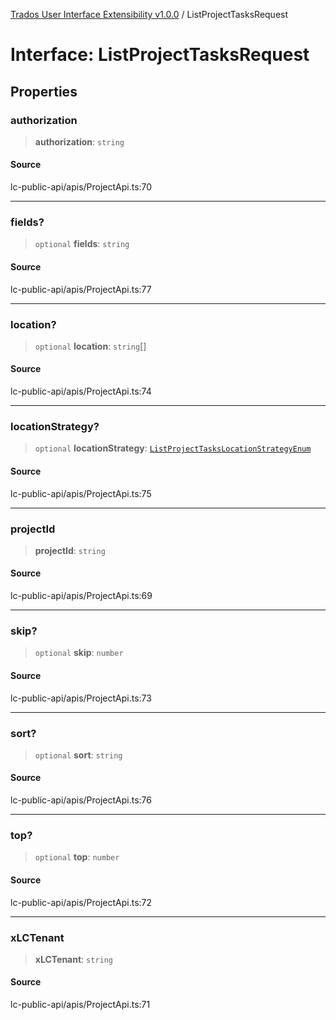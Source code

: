 [Trados User Interface Extensibility v1.0.0](../wiki/globals) / ListProjectTasksRequest

# Interface: ListProjectTasksRequest

## Properties

### authorization

> **authorization**: `string`

#### Source

lc-public-api/apis/ProjectApi.ts:70

***

### fields?

> `optional` **fields**: `string`

#### Source

lc-public-api/apis/ProjectApi.ts:77

***

### location?

> `optional` **location**: `string`[]

#### Source

lc-public-api/apis/ProjectApi.ts:74

***

### locationStrategy?

> `optional` **locationStrategy**: [`ListProjectTasksLocationStrategyEnum`](../wiki/Type.ListProjectTasksLocationStrategyEnum)

#### Source

lc-public-api/apis/ProjectApi.ts:75

***

### projectId

> **projectId**: `string`

#### Source

lc-public-api/apis/ProjectApi.ts:69

***

### skip?

> `optional` **skip**: `number`

#### Source

lc-public-api/apis/ProjectApi.ts:73

***

### sort?

> `optional` **sort**: `string`

#### Source

lc-public-api/apis/ProjectApi.ts:76

***

### top?

> `optional` **top**: `number`

#### Source

lc-public-api/apis/ProjectApi.ts:72

***

### xLCTenant

> **xLCTenant**: `string`

#### Source

lc-public-api/apis/ProjectApi.ts:71
